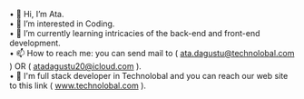 &#8226; 👋 Hi, I’m Ata. <br>
&#8226; 👀 I’m interested in Coding. <br>
&#8226; 🌱 I’m currently learning intricacies of the back-end and front-end development. <br>
&#8226; 📫 How to reach me: you can send mail to ( ata.dagustu@technolobal.com ) OR ( atadagustu20@icloud.com ). <br>
&#8226; 🏢 I'm full stack developer in Technolobal and you can reach our web site to this link ( www.technolobal.com ). <br>
